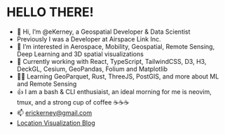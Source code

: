 # HELLO THERE!
- 🤖 Hi, I’m @eKerney, a Geospatial Developer & Data Scientist
- Previously I was a Developer at Airspace Link Inc. 
- 👀 I’m interested in Aerospace, Mobility, Geospatial, Remote Sensing, Deep Learning and 3D spatial visualizations
- 🌱 Currently working with React, TypeScript, TailwindCSS, D3, H3, DeckGL, Cesium, GeoPandas, Folium and Matplotlib
- 🧑‍🎓 Learning GeoParquet, Rust, ThreeJS, PostGIS, and more about ML and Remote Sensing
- 👍 I am a bash & CLI enthusiaist, an ideal morning for me is neovim, tmux, and a strong cup of coffee ☕☕☕  
- 📫 erickerney@gmail.com
- [Location Visualization Blog](https://location-artistry.github.io/)

<!---
eKerney/eKerney is a ✨ special ✨ repository because its `README.md` (this file) appears on your GitHub profile.
You can click the Preview link to take a look at your changes.
--->
